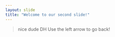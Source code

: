 ```yaml
---
layout: slide
title: "Welcome to our second slide!"
---
```

> nice dude
>DH 
Use the left arrow to go back!
